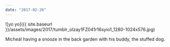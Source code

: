 ```yaml
---
date: "2017-02-26"
---
```


![yo yo]({{ site.baseurl }}/assets/images/2017/tumblr_olzay1FZ041r16syio1_1280-1024x576.jpg)

Micheál having a snooze in the back garden with his buddy, the stuffed dog.
